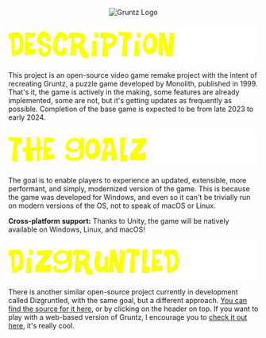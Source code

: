 <p align="center">
  <picture align="center">
    <source media="(prefers-color-scheme: light)" srcset="./README/GruntzLogo_S_LightMode.png" />
    <source media="(prefers-color-scheme: dark)" srcset="./README/GruntzLogo_S_DarkMode.png" />
    <img src="" alt="Gruntz Logo" />
  </picture>
</p>

<img src="./README/Description.png" alt="Description" />
<p>
  This project is an open-source video game remake project with the intent of recreating Gruntz, a puzzle game developed by Monolith, published in 1999. That's it, the game is actively in the making, some features are already implemented, some are not, but it's getting updates as frequently as possible. Completion of the base game is expected to be from late 2023 to early 2024.
</p>

<img src="./README/TheGoalz.png" alt="The Goalz" />
<p>
  The goal is to enable players to experience an updated, extensible, more performant, and simply, modernized version of the game. This is because the game was developed for Windows, and even so it can't be trivially run on modern versions of the OS, not to speak of macOS or Linux.
</p>
<p>
  <b>Cross-platform support:</b> Thanks to Unity, the game will be natively available on Windows, Linux, and macOS!
</p>

<a href="https://github.com/Dizgruntled/Dizgruntled">
  <img src="./README/Dizgruntled.png" alt="Dizgruntled" />
</a>
<p>
  There is another similar open-source project currently in development called Dizgruntled, with the same goal, but a different approach. <a href="https://github.com/Dizgruntled/Dizgruntled">You can find the source for it here</a>, or by clicking on the header on top. If you want to play with a web-based version of Gruntz, I encourage you to <a href="https://dizgruntled.com">check it out here</a>, it's really cool.
</p>
